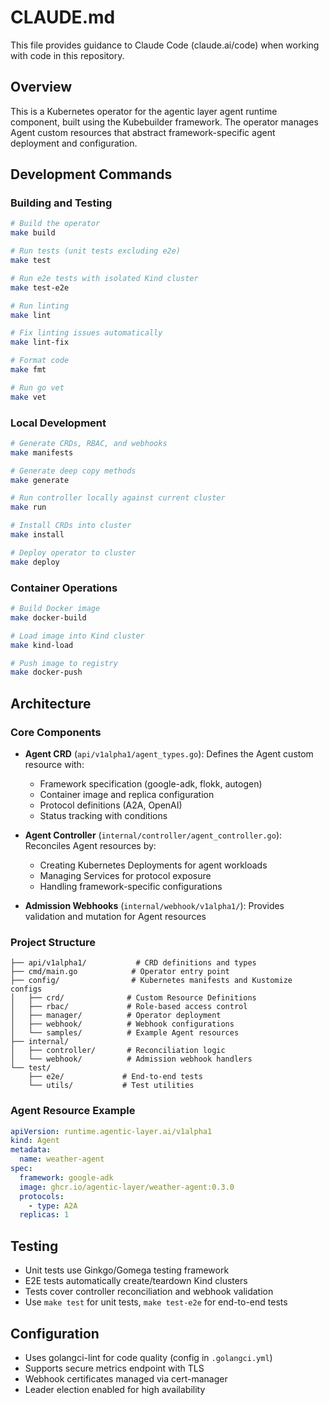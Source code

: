 # CLAUDE.md

This file provides guidance to Claude Code (claude.ai/code) when working with code in this repository.

## Overview

This is a Kubernetes operator for the agentic layer agent runtime component, built using the Kubebuilder framework. The operator manages Agent custom resources that abstract framework-specific agent deployment and configuration.

## Development Commands

### Building and Testing
```bash
# Build the operator
make build

# Run tests (unit tests excluding e2e)
make test

# Run e2e tests with isolated Kind cluster
make test-e2e

# Run linting
make lint

# Fix linting issues automatically
make lint-fix

# Format code
make fmt

# Run go vet
make vet
```

### Local Development
```bash
# Generate CRDs, RBAC, and webhooks
make manifests

# Generate deep copy methods
make generate

# Run controller locally against current cluster
make run

# Install CRDs into cluster
make install

# Deploy operator to cluster
make deploy
```

### Container Operations
```bash
# Build Docker image
make docker-build

# Load image into Kind cluster
make kind-load

# Push image to registry
make docker-push
```

## Architecture

### Core Components

- **Agent CRD** (`api/v1alpha1/agent_types.go`): Defines the Agent custom resource with:
  - Framework specification (google-adk, flokk, autogen)
  - Container image and replica configuration
  - Protocol definitions (A2A, OpenAI)
  - Status tracking with conditions

- **Agent Controller** (`internal/controller/agent_controller.go`): Reconciles Agent resources by:
  - Creating Kubernetes Deployments for agent workloads
  - Managing Services for protocol exposure
  - Handling framework-specific configurations

- **Admission Webhooks** (`internal/webhook/v1alpha1/`): Provides validation and mutation for Agent resources

### Project Structure

```
├── api/v1alpha1/           # CRD definitions and types
├── cmd/main.go            # Operator entry point
├── config/                # Kubernetes manifests and Kustomize configs
│   ├── crd/              # Custom Resource Definitions
│   ├── rbac/             # Role-based access control
│   ├── manager/          # Operator deployment
│   ├── webhook/          # Webhook configurations
│   └── samples/          # Example Agent resources
├── internal/
│   ├── controller/       # Reconciliation logic
│   └── webhook/          # Admission webhook handlers
└── test/
    ├── e2e/             # End-to-end tests
    └── utils/           # Test utilities
```

### Agent Resource Example

```yaml
apiVersion: runtime.agentic-layer.ai/v1alpha1
kind: Agent
metadata:
  name: weather-agent
spec:
  framework: google-adk
  image: ghcr.io/agentic-layer/weather-agent:0.3.0
  protocols:
    - type: A2A
  replicas: 1
```

## Testing

- Unit tests use Ginkgo/Gomega testing framework
- E2E tests automatically create/teardown Kind clusters
- Tests cover controller reconciliation and webhook validation
- Use `make test` for unit tests, `make test-e2e` for end-to-end tests

## Configuration

- Uses golangci-lint for code quality (config in `.golangci.yml`)
- Supports secure metrics endpoint with TLS
- Webhook certificates managed via cert-manager
- Leader election enabled for high availability